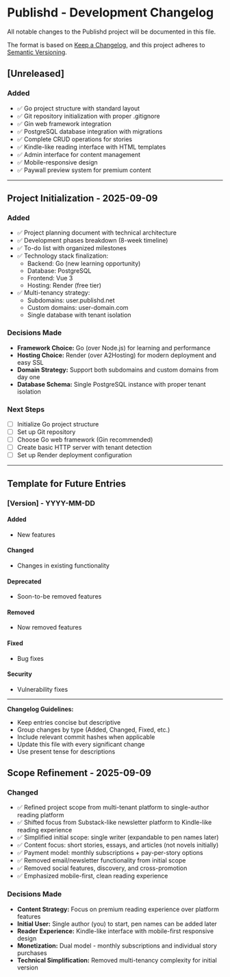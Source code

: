 # Publishd - Development Changelog

All notable changes to the Publishd project will be documented in this file.

The format is based on [Keep a Changelog](https://keepachangelog.com/en/1.0.0/),
and this project adheres to [Semantic Versioning](https://semver.org/spec/v2.0.0.html).

## [Unreleased]

### Added
- ✅ Go project structure with standard layout
- ✅ Git repository initialization with proper .gitignore
- ✅ Gin web framework integration
- ✅ PostgreSQL database integration with migrations
- ✅ Complete CRUD operations for stories
- ✅ Kindle-like reading interface with HTML templates
- ✅ Admin interface for content management
- ✅ Mobile-responsive design
- ✅ Paywall preview system for premium content

---

## Project Initialization - 2025-09-09

### Added
- ✅ Project planning document with technical architecture
- ✅ Development phases breakdown (8-week timeline)
- ✅ To-do list with organized milestones
- ✅ Technology stack finalization:
  - Backend: Go (new learning opportunity)
  - Database: PostgreSQL
  - Frontend: Vue 3
  - Hosting: Render (free tier)
- ✅ Multi-tenancy strategy:
  - Subdomains: user.publishd.net
  - Custom domains: user-domain.com
  - Single database with tenant isolation

### Decisions Made
- **Framework Choice:** Go (over Node.js) for learning and performance
- **Hosting Choice:** Render (over A2Hosting) for modern deployment and easy SSL
- **Domain Strategy:** Support both subdomains and custom domains from day one
- **Database Schema:** Single PostgreSQL instance with proper tenant isolation

### Next Steps
- [ ] Initialize Go project structure
- [ ] Set up Git repository
- [ ] Choose Go web framework (Gin recommended)
- [ ] Create basic HTTP server with tenant detection
- [ ] Set up Render deployment configuration

---

## Template for Future Entries

### [Version] - YYYY-MM-DD

#### Added
- New features

#### Changed
- Changes in existing functionality

#### Deprecated
- Soon-to-be removed features

#### Removed
- Now removed features

#### Fixed
- Bug fixes

#### Security
- Vulnerability fixes

---

**Changelog Guidelines:**
- Keep entries concise but descriptive
- Group changes by type (Added, Changed, Fixed, etc.)
- Include relevant commit hashes when applicable
- Update this file with every significant change
- Use present tense for descriptions


## Scope Refinement - 2025-09-09

### Changed
- ✅ Refined project scope from multi-tenant platform to single-author reading platform
- ✅ Shifted focus from Substack-like newsletter platform to Kindle-like reading experience
- ✅ Simplified initial scope: single writer (expandable to pen names later)
- ✅ Content focus: short stories, essays, and articles (not novels initially)
- ✅ Payment model: monthly subscriptions + pay-per-story options
- ✅ Removed email/newsletter functionality from initial scope
- ✅ Removed social features, discovery, and cross-promotion
- ✅ Emphasized mobile-first, clean reading experience

### Decisions Made
- **Content Strategy:** Focus on premium reading experience over platform features
- **Initial User:** Single author (you) to start, pen names can be added later
- **Reader Experience:** Kindle-like interface with mobile-first responsive design
- **Monetization:** Dual model - monthly subscriptions and individual story purchases
- **Technical Simplification:** Removed multi-tenancy complexity for initial version